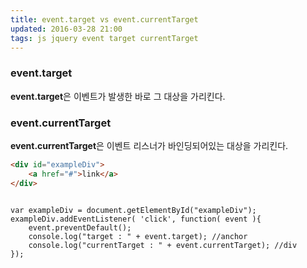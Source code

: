 ```yaml
---
title: event.target vs event.currentTarget  
updated: 2016-03-28 21:00
tags: js jquery event target currentTarget
---
```


### event.target    
**event.target**은 이벤트가 발생한 바로 그 대상을 가리킨다. 

### event.currentTarget
**event.currentTarget**은 이벤트 리스너가 바인딩되어있는 대상을 가리킨다. 



```html
<div id="exampleDiv">
	<a href="#">link</a>
</div>
```

<pre class="language-javascript"><code>
var exampleDiv = document.getElementById("exampleDiv");
exampleDiv.addEventListener( 'click', function( event ){
    event.preventDefault();
    console.log("target : " + event.target); //anchor
    console.log("currentTarget : " + event.currentTarget); //div
});
</code></pre>

